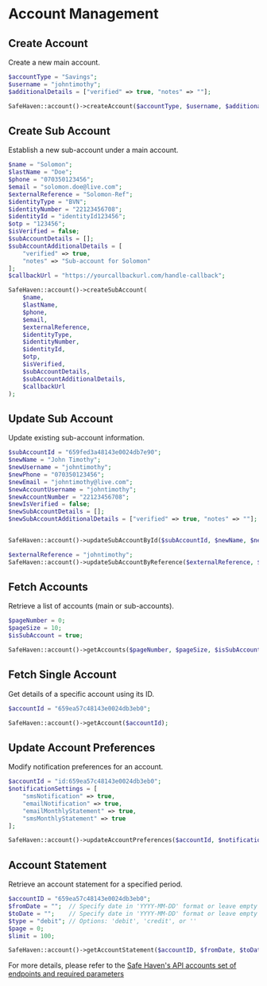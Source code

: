 # Account Management

## Create Account

Create a new main account.

```php
$accountType = "Savings";
$username = "johntimothy";
$additionalDetails = ["verified" => true, "notes" => ""];

SafeHaven::account()->createAccount($accountType, $username, $additionalDetails);
```

## Create Sub Account

Establish a new sub-account under a main account.

```php
$name = "Solomon";
$lastName = "Doe";
$phone = "070350123456";
$email = "solomon.doe@live.com";
$externalReference = "Solomon-Ref";
$identityType = "BVN";
$identityNumber = "22123456708";
$identityId = "identityId123456";
$otp = "123456";
$isVerified = false;
$subAccountDetails = [];
$subAccountAdditionalDetails = [
    "verified" => true,
    "notes" => "Sub-account for Solomon"
];
$callbackUrl = "https://yourcallbackurl.com/handle-callback";

SafeHaven::account()->createSubAccount(
    $name,
    $lastName,
    $phone,
    $email,
    $externalReference,
    $identityType,
    $identityNumber,
    $identityId,
    $otp,
    $isVerified,
    $subAccountDetails,
    $subAccountAdditionalDetails,
    $callbackUrl
);
```

## Update Sub Account

Update existing sub-account information.

```php
$subAccountId = "659fed3a48143e0024db7e90";
$newName = "John Timothy";
$newUsername = "johntimothy";
$newPhone = "070350123456";
$newEmail = "johntimothy@live.com";
$newAccountUsername = "johntimothy";
$newAccountNumber = "22123456708";
$newIsVerified = false;
$newSubAccountDetails = [];
$newSubAccountAdditionalDetails = ["verified" => true, "notes" => ""];


SafeHaven::account()->updateSubAccountById($subAccountId, $newName, $newUsername, $newPhone, $newEmail, $newAccountUsername, $newAccountNumber, $newIsVerified, $newSubAccountDetails, $newSubAccountAdditionalDetails);

$externalReference = "johntimothy";
SafeHaven::account()->updateSubAccountByReference($externalReference, $newName, $newUsername, $newPhone, $newEmail, $newAccountUsername, $newAccountNumber, $newIsVerified, $newSubAccountDetails, $newSubAccountAdditionalDetails);
```

## Fetch Accounts

Retrieve a list of accounts (main or sub-accounts).

```php
$pageNumber = 0;
$pageSize = 10;
$isSubAccount = true;

SafeHaven::account()->getAccounts($pageNumber, $pageSize, $isSubAccount);
```

## Fetch Single Account

Get details of a specific account using its ID.

```php
$accountId = "659ea57c48143e0024db3eb0";

SafeHaven::account()->getAccount($accountId);
```

## Update Account Preferences

Modify notification preferences for an account.

```php
$accountId = "id:659ea57c48143e0024db3eb0";
$notificationSettings = [
    "smsNotification" => true,
    "emailNotification" => true,
    "emailMonthlyStatement" => true,
    "smsMonthlyStatement" => true
];

SafeHaven::account()->updateAccountPreferences($accountId, $notificationSettings);
```

## Account Statement

Retrieve an account statement for a specified period.

```php
$accountID = "659ea57c48143e0024db3eb0";
$fromDate = "";  // Specify date in 'YYYY-MM-DD' format or leave empty
$toDate = "";    // Specify date in 'YYYY-MM-DD' format or leave empty
$type = "debit"; // Options: 'debit', 'credit', or ''
$page = 0;
$limit = 100;

SafeHaven::account()->getAccountStatement($accountID, $fromDate, $toDate, $type, $page, $limit);
```

For more details, please refer to the [Safe Haven's API accounts set of endpoints and required parameters](https://safehavenmfb.readme.io/reference/accounts)
